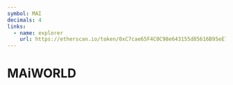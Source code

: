 ```yaml
---
symbol: MAI
decimals: 4
links:
  - name: explorer
    url: https://etherscan.io/token/0xC7cae65F4C0C98e643155d85616B95eE71F64Ca5
---
```


# MAiWORLD
